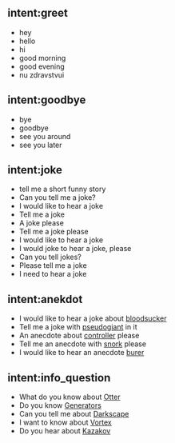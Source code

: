 ## intent:greet
- hey
- hello
- hi
- good morning
- good evening
- nu zdravstvui

## intent:goodbye
- bye
- goodbye
- see you around
- see you later

## intent:joke
- tell me a short funny story
- Can you tell me a joke?
- I would like to hear a joke
- Tell me a joke
- A joke please
- Tell me a joke please
- I would like to hear a joke
- I would joke to hear a joke, please 
- Can you tell jokes?
- Please tell me a joke
- I need to hear a joke

## intent:anekdot
- I would like to hear a joke about [bloodsucker](anecdote_theme)
- Tell me a joke with [pseudogiant](anecdote_theme) in it
- An anecdote about [controller](anecdote_theme) please
- Tell me an anecdote with [snork](anecdote_theme)  please
- I would like to hear an anecdote [burer](anecdote_theme)

## intent:info_question
- What do you know about [Otter](info)
- Do you know [Generators](info)
- Can you tell me about [Darkscape](info)
- I want to know about [Vortex](info)
- Do you hear about [Kazakov](info)
